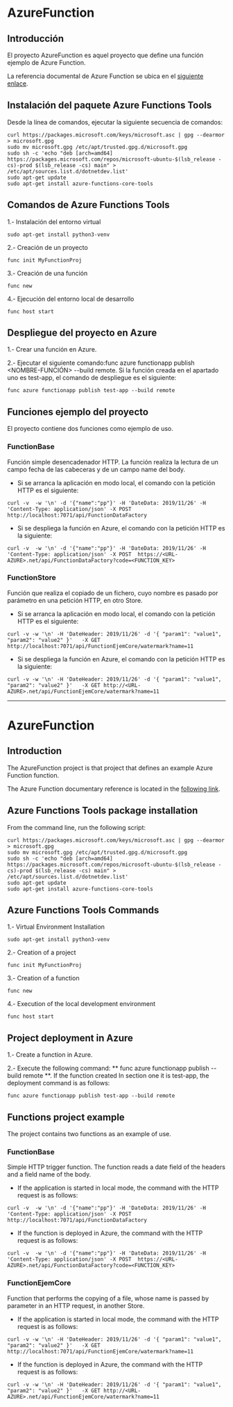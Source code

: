 
# AzureFunction

## Introducción

El proyecto AzureFunction es aquel proyecto que define una función ejemplo de Azure Function.

La referencia documental de Azure Function se ubica en el [siguiente enlace](https://docs.microsoft.com/en-us/azure/azure-functions/functions-reference-python#outputs).

## Instalación del paquete Azure Functions Tools

Desde la línea de comandos, ejecutar la siguiente secuencia de comandos:
 
```
curl https://packages.microsoft.com/keys/microsoft.asc | gpg --dearmor > microsoft.gpg
sudo mv microsoft.gpg /etc/apt/trusted.gpg.d/microsoft.gpg
sudo sh -c 'echo "deb [arch=amd64] https://packages.microsoft.com/repos/microsoft-ubuntu-$(lsb_release -cs)-prod $(lsb_release -cs) main" > /etc/apt/sources.list.d/dotnetdev.list'
sudo apt-get update
sudo apt-get install azure-functions-core-tools        
```

## Comandos de Azure Functions Tools

1.- Instalación del entorno virtual 

```
sudo apt-get install python3-venv
```

2.- Creación de un proyecto
```
func init MyFunctionProj
```

3.- Creación de una función
```
func new
```
  
4.- Ejecución del entorno local de desarrollo
  
```  
func host start
```  

## Despliegue del proyecto en Azure

1.- Crear una función en Azure.

2.- Ejecutar el siguiente comando:func azure functionapp publish <NOMBRE-FUNCIÓN> --build remote. Si la función creada 
en el apartado uno es test-app, el comando de despliegue es el siguiente:

```  
func azure functionapp publish test-app --build remote
```  
    

## Funciones ejemplo del proyecto

El proyecto contiene dos funciones como ejemplo de uso.

### FunctionBase

Función simple desencadenador HTTP. La función realiza la lectura de un campo fecha de las cabeceras y de un campo name del body.

+ Si se arranca la aplicación en modo local, el comando con la petición HTTP es el siguiente:

```  
curl -v  -w '\n' -d '{"name":"pp"}' -H 'DateData: 2019/11/26' -H 'Content-Type: application/json' -X POST  http://localhost:7071/api/FunctionDataFactory
```  
    
+ Si se despliega la función en Azure, el comando con la petición HTTP es la siguiente:

```  
curl -v  -w '\n' -d '{"name":"pp"}' -H 'DateData: 2019/11/26' -H 'Content-Type: application/json' -X POST  https://<URL-AZURE>.net/api/FunctionDataFactory?code=<FUNCTION_KEY>
```  
 

### FunctionStore

Función que realiza el copiado de un fichero, cuyo nombre es pasado por parámetro en una petición HTTP, en otro Store.
    
+ Si se arranca la aplicación en modo local, el comando con la petición HTTP es el siguiente:

```  
curl -v -w '\n' -H 'DateHeader: 2019/11/26' -d '{ "param1": "value1", "param2": "value2" }'   -X GET http://localhost:7071/api/FunctionEjemCore/watermark?name=11    
```

+ Si se despliega la función en Azure, el comando con la petición HTTP es la siguiente:  

```  
curl -v -w '\n' -H 'DateHeader: 2019/11/26' -d '{ "param1": "value1", "param2": "value2" }'   -X GET http://<URL-AZURE>.net/api/FunctionEjemCore/watermark?name=11    
```

---


# AzureFunction

## Introduction

The AzureFunction project is that project that defines an example Azure Function function.

The Azure Function documentary reference is located in the [following link](https://docs.microsoft.com/en-us/azure/azure-functions/functions-reference-python#outputs).

## Azure Functions Tools package installation

From the command line, run the following script:
 
```
curl https://packages.microsoft.com/keys/microsoft.asc | gpg --dearmor > microsoft.gpg
sudo mv microsoft.gpg /etc/apt/trusted.gpg.d/microsoft.gpg
sudo sh -c 'echo "deb [arch=amd64] https://packages.microsoft.com/repos/microsoft-ubuntu-$(lsb_release -cs)-prod $(lsb_release -cs) main" > /etc/apt/sources.list.d/dotnetdev.list'
sudo apt-get update
sudo apt-get install azure-functions-core-tools        
```

## Azure Functions Tools Commands

1.- Virtual Environment Installation

```
sudo apt-get install python3-venv
```

2.- Creation of a project
```
func init MyFunctionProj
```

3.- Creation of a function
```
func new
```
  
4.- Execution of the local development environment
  
```  
func host start
```  

## Project deployment in Azure

1.- Create a function in Azure.

2.- Execute the following command: ** func azure functionapp publish <NAME-FUNCTION> --build remote **. If the function created
In section one it is test-app, the deployment command is as follows:

```  
func azure functionapp publish test-app --build remote
```  
    

## Functions project example

The project contains two functions as an example of use.

### FunctionBase

Simple HTTP trigger function. The function reads a date field of the headers and a field name of the body.

+ If the application is started in local mode, the command with the HTTP request is as follows:

```  
curl -v  -w '\n' -d '{"name":"pp"}' -H 'DateData: 2019/11/26' -H 'Content-Type: application/json' -X POST  http://localhost:7071/api/FunctionDataFactory
```  
    
+ If the function is deployed in Azure, the command with the HTTP request is as follows:

```  
curl -v  -w '\n' -d '{"name":"pp"}' -H 'DateData: 2019/11/26' -H 'Content-Type: application/json' -X POST  https://<URL-AZURE>.net/api/FunctionDataFactory?code=<FUNCTION_KEY>
```  
 

### FunctionEjemCore

Function that performs the copying of a file, whose name is passed by parameter in an HTTP request, in another Store.
    
+ If the application is started in local mode, the command with the HTTP request is as follows:

```  
curl -v -w '\n' -H 'DateHeader: 2019/11/26' -d '{ "param1": "value1", "param2": "value2" }'   -X GET http://localhost:7071/api/FunctionEjemCore/watermark?name=11    
```

+ If the function is deployed in Azure, the command with the HTTP request is as follows:

```  
curl -v -w '\n' -H 'DateHeader: 2019/11/26' -d '{ "param1": "value1", "param2": "value2" }'   -X GET http://<URL-AZURE>.net/api/FunctionEjemCore/watermark?name=11    
```


